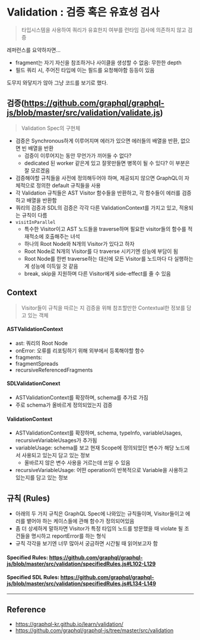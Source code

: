 # Validation : 검증 혹은 유효성 검사

> 타입시스템을 사용하여 쿼리가 유효한지 여부를 런타임 검사에 의존하지 않고 검증

레퍼런스를 요약하자면...

- fragment는 자기 자신을 참조하거나 사이클을 생성할 수 없음: 무한한 depth
- 필드 쿼리 시, 주어진 타입에 이는 필드를 요청해야함 등등이 있음

도무지 와닿지가 않아 그냥 코드를 보기로 했다.

## 검증(https://github.com/graphql/graphql-js/blob/master/src/validation/validate.js)

> Validation Spec의 구현체

- 검증은 Synchronous하게 이루어지며 에러가 있으면 에러들의 배열을 반환, 없으면 빈 배열을 반환
  - 검증이 이루어지는 동안 무언가가 끼어들 수 없다? 
  - dedicated 된 worker 같은게 있고 잘못만들면 병목이 될 수 있다? 이 부분은 잘 모르겠음
- 검증해야할 규칙들을 사전에 정의해두어야 하며, 제공되지 않으면 GraphQL이 자체적으로 정의한 default 규칙들을 사용
- 각 Validation 규칙들은 AST Visitor 함수들을 반환하고, 각 함수들이 에러를 검증하고 배열을 반환함
- 쿼리의 검증과 SDL의 검증은 각각 다른 ValidationContext를 가지고 있고, 적용되는 규칙이 다름
- `visitInParallel`
  - 특수한 Visitor이고 AST 노드들을 traverse하며 필요한 visitor들의 함수를 적재적소에 호출해주는 녀석
  - 하나의 Root Node와 N개의 Visitor가 있다고 하자
  - Root Node로 N개의 Visitor를 다 traverse 시키기엔 성능에 부담이 됨
  - Root Node를 한번 traverse하는 대신에 모든 Visitor를 노드마다 다 실행하는게 성능에 이득일 것 같음
  - break, skip을 지원하며 다른 Visitor에게 side-effect를 줄 수 있음


## Context
> Visitor들이 규칙을 따르는 지 검증을 위해 참조할만한 Contextual한 정보를 담고 있는 객체

#### ASTValidationContext
- ast: 쿼리의 Root Node
- onError: 오류를 리포팅하기 위해 외부에서 등록해야할 함수
- fragments: 
- fragmentSpreads
- recursiveReferencedFragments

#### SDLValidationConext
- ASTValidationContext를 확장하며, schema를 추가로 가짐
- 주로 schema가 올바르게 정의되었는지 검증

#### ValidationContext
- ASTValidationContext를 확장하며, schema,  typeInfo, variableUsages, recursiveVariableUsages가 추가됨
- variableUsage: schema를 보고 현재 Scope에 정의되었던 변수가 해당 노드에서 사용되고 있는지 담고 있는 정보
  - 올바르지 않은 변수 사용을 거르는데 쓰일 수 있음
- recursiveVariableUsage: 어떤 operation이 반복적으로 Variable을 사용하고 있는지를 담고 있는 정보


## 규칙 (Rules)

- 아래의 두 가지 규칙은 GraphQL Spec에 나와있는 규칙들이며, Visitor들이고 에러를 뱉어야 하는 케이스들에 관해 함수가 정의되어있음
- 좀 더 상세하게 말하자면 Visitor가 특정 타입의 노드를 방문했을 때 violate 될 조건들을 명시하고 reportError를 하는 형식
- 규칙 각각을 보기엔 너무 많아서 궁금하면 시간될 때 읽어보고자 함

#### Specified Rules: https://github.com/graphql/graphql-js/blob/master/src/validation/specifiedRules.js#L102-L129
#### Specified SDL Rules: https://github.com/graphql/graphql-js/blob/master/src/validation/specifiedRules.js#L134-L149

---
## Reference
- https://graphql-kr.github.io/learn/validation/
- https://github.com/graphql/graphql-js/tree/master/src/validation
